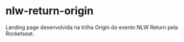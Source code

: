 # nlw-return-origin
Landing page desenvolvida na trilha Origin do evento NLW Return pela Rocketseat.
